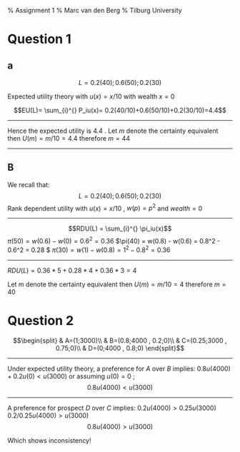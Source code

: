 % Assignment 1
% Marc van den Berg
% Tilburg University

Question 1
=============

a
----------
$$L=0.2(40); 0.6(50); 0.2(30)$$

Expected utility theory with $u(x)=x/10$ with wealth $x=0$

$$EU(L)= \sum_{i}^{} P_iu(x)= 0.2(40/10)+0.6(50/10)+0.2(30/10)=4.4$$

---------
Hence the expected utility is $4.4$ . Let $m$ denote the certainty
equivalent then $U(m)=m/10 = 4.4$ therefore $m=44$

---------


B
---------
We recall that: $$L=0.2(40); 0.6(50); 0.2(30)$$ Rank dependent utility
with $u(x)=x/10$ , $w(p)=p^2$ and $wealth = 0$

---------

$$RDU(L) = \sum_{i}^{} \pi_iu(x)$$
$\pi(50) = w(0.6) - w(0) = 0.6^2 = 0.36$
$\pi(40) = w(0.8) - w(0.6) = 0.8^2 - 0.6^2 = 0.28 $
$\pi(30) = w(1) - w(0.8) = 1^2 - 0.8^2 = 0.36$

---------

$RDU(L) = 0.36*5 + 0.28*4 + 0.36*3 = 4$

Let $m$ denote the certainty equivalent then $U(m)=m/10 = 4$ therefore
$m=40$

Question 2
==========


$$\begin{split}
& A=(1;3000)\\
& B=(0.8;4000 , 0.2;0)\\
& C=(0.25;3000 , 0.75;0)\\
& D=(0;4000 , 0.8;0)
\end{split}$$

-----------

Under expected utility theory, a preference for $A$ over $B$ implies:
$0.8u(4000) + 0.2u(0)<u(3000)$ or assuming $u(0)=0$ ;
$$0.8u(4000)<u(3000)$$


----------

A preference for prospect $D$ over $C$ implies:
$0.2u(4000) > 0.25u(3000)$ $0.2/0.25u(4000)>u(3000)$
$$0.8u(4000)>u(3000)$$ 


Which shows inconsistency!
